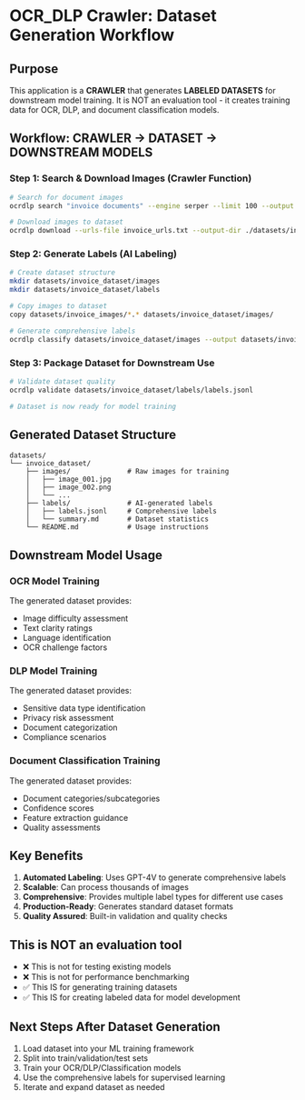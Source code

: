 # OCR_DLP Crawler: Dataset Generation Workflow

## Purpose
This application is a **CRAWLER** that generates **LABELED DATASETS** for downstream model training. It is NOT an evaluation tool - it creates training data for OCR, DLP, and document classification models.

## Workflow: CRAWLER → DATASET → DOWNSTREAM MODELS

### Step 1: Search & Download Images (Crawler Function)
```bash
# Search for document images
ocrdlp search "invoice documents" --engine serper --limit 100 --output invoice_urls.txt

# Download images to dataset
ocrdlp download --urls-file invoice_urls.txt --output-dir ./datasets/invoice_images
```

### Step 2: Generate Labels (AI Labeling)
```bash
# Create dataset structure
mkdir datasets/invoice_dataset/images
mkdir datasets/invoice_dataset/labels

# Copy images to dataset
copy datasets/invoice_images/*.* datasets/invoice_dataset/images/

# Generate comprehensive labels
ocrdlp classify datasets/invoice_dataset/images --output datasets/invoice_dataset/labels/labels.jsonl
```

### Step 3: Package Dataset for Downstream Use
```bash
# Validate dataset quality
ocrdlp validate datasets/invoice_dataset/labels/labels.jsonl

# Dataset is now ready for model training
```

## Generated Dataset Structure
```
datasets/
└── invoice_dataset/
    ├── images/              # Raw images for training
    │   ├── image_001.jpg
    │   ├── image_002.png
    │   └── ...
    ├── labels/              # AI-generated labels
    │   ├── labels.jsonl     # Comprehensive labels
    │   └── summary.md       # Dataset statistics
    └── README.md            # Usage instructions
```

## Downstream Model Usage

### OCR Model Training
The generated dataset provides:
- Image difficulty assessment
- Text clarity ratings
- Language identification
- OCR challenge factors

### DLP Model Training
The generated dataset provides:
- Sensitive data type identification
- Privacy risk assessment
- Document categorization
- Compliance scenarios

### Document Classification Training
The generated dataset provides:
- Document categories/subcategories
- Confidence scores
- Feature extraction guidance
- Quality assessments

## Key Benefits

1. **Automated Labeling**: Uses GPT-4V to generate comprehensive labels
2. **Scalable**: Can process thousands of images
3. **Comprehensive**: Provides multiple label types for different use cases
4. **Production-Ready**: Generates standard dataset formats
5. **Quality Assured**: Built-in validation and quality checks

## This is NOT an evaluation tool
- ❌ This is not for testing existing models
- ❌ This is not for performance benchmarking
- ✅ This IS for generating training datasets
- ✅ This IS for creating labeled data for model development

## Next Steps After Dataset Generation
1. Load dataset into your ML training framework
2. Split into train/validation/test sets
3. Train your OCR/DLP/Classification models
4. Use the comprehensive labels for supervised learning
5. Iterate and expand dataset as needed 